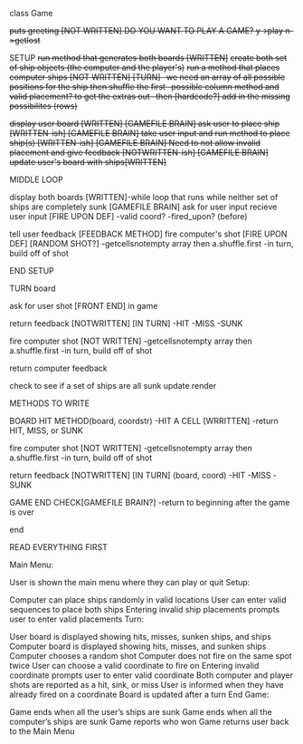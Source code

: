 class Game

~~puts greeting [NOT WRITTEN]
  DO YOU WANT TO PLAY A GAME?
  y->play
  n->getlost~~



SETUP
~~run method that generates both boards [WRITTEN]~~
~~create both set of ship objects (the computer and the player's)~~
~~run a method that places computer ships [NOT WRITTEN] [TURN]
  -we need an array of all possible positions for the ship then shuffle the first
  -possible column method and valid placement? to get the extras out
  -then [hardcode?] add in the missing possibilites (rows)~~

~~display user board [WRITTEN]  [GAMEFILE BRAIN]
ask user to place ship [WRITTEN-ish] [GAMEFILE BRAIN]
take user input and run method to place ship(s) [WRITTEN-ish] [GAMEFILE BRAIN]
Need to not allow invalid placement and give feedback [NOTWRITTEN-ish] [GAMEFILE BRAIN]
update user's board with ships[WRITTEN]~~


MIDDLE LOOP

display both boards [WRITTEN]-while loop that runs while neither set of ships are completely sunk [GAMEFILE BRAIN]
ask for user input
recieve user input [FIRE UPON DEF]
  -valid coord?
  -fired_upon? (before)

tell user feedback [FEEDBACK METHOD]
fire computer's shot [FIRE UPON DEF] [RANDOM SHOT?]
  -getcellsnotempty array then a.shuffle.first
  -in turn, build off of shot



END SETUP

TURN
board


ask for user shot [FRONT END] in game

return feedback [NOTWRITTEN] [IN TURN]
      -HIT
      -MISS
      -SUNK

fire computer shot [NOT WRITTEN]
  -getcellsnotempty array then a.shuffle.first
  -in turn, build off of shot


return computer feedback

check to see if a set of ships are all sunk
update render


METHODS TO WRITE

BOARD HIT METHOD(board, coordstr)
  -HIT A CELL [WRRITTEN]
  -return HIT, MISS, or SUNK

fire computer shot [NOT WRITTEN]
  -getcellsnotempty array then a.shuffle.first
  -in turn, build off of shot


return feedback [NOTWRITTEN] [IN TURN] (board, coord)
      -HIT
      -MISS
      -SUNK

GAME END CHECK[GAMEFILE BRAIN?]
  -return to beginning after the game is over


end



READ EVERYTHING FIRST

Main Menu:

User is shown the main menu where they can play or quit
Setup:

Computer can place ships randomly in valid locations
User can enter valid sequences to place both ships
Entering invalid ship placements prompts user to enter valid placements
Turn:

User board is displayed showing hits, misses, sunken ships, and ships
Computer board is displayed showing hits, misses, and sunken ships
Computer chooses a random shot
Computer does not fire on the same spot twice
User can choose a valid coordinate to fire on
Entering invalid coordinate prompts user to enter valid coordinate
Both computer and player shots are reported as a hit, sink, or miss
User is informed when they have already fired on a coordinate
Board is updated after a turn
End Game:

Game ends when all the user’s ships are sunk
Game ends when all the computer’s ships are sunk
Game reports who won
Game returns user back to the Main Menu
